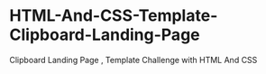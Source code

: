 # HTML-And-CSS-Template-Clipboard-Landing-Page
Clipboard Landing Page , Template Challenge with HTML And CSS 
